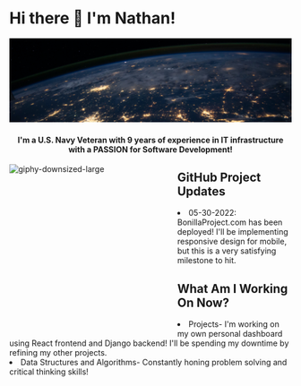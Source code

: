 <h1> Hi there 👋 I'm Nathan!</h1>

[![Header](https://github.com/nathanBonilla/nathanBonilla/blob/eaab55ab09ec09d7fba97428b6458216d38af2ad/githeader.jpg "Header")](https://bonillaproject.com/)



<h4 align="center"><b>I'm a U.S. Navy Veteran with 9 years of experience in IT infrastructure with a PASSION for Software Development!</b></h5>


<img src="https://user-images.githubusercontent.com/71905844/166610962-521685db-6cd7-4842-b0c4-19b9ab65b66e.gif" alt="giphy-downsized-large" width="300" height="300" align="left">
<h2> GitHub Project Updates</h2>
<li> 05-30-2022: BonillaProject.com has been deployed!  I'll be implementing responsive design for mobile, but this is a very satisfying milestone to hit.  

## What Am I Working On Now?
<p>
    <li> Projects- I'm working on my own personal dashboard using React frontend and Django backend!  I'll be spending my downtime by refining my other projects.
    <li> Data Structures and Algorithms- Constantly honing problem solving and critical thinking skills!
</p>

<!--
**nathanBonilla/nathanBonilla** is a ✨ _special_ ✨ repository because its `README.md` (this file) appears on your GitHub profile.

Here are some ideas to get you started:

- 🔭 I’m currently working on ...
- 🌱 I’m currently learning ...
- 👯 I’m looking to collaborate on ...
- 🤔 I’m looking for help with ...
- 💬 Ask me about ...
- 📫 How to reach me: ...
- 😄 Pronouns: ...
- ⚡ Fun fact: ...

-->
